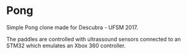 # Pong
Simple Pong clone made for Descubra - UFSM 2017.

The paddles are controlled with ultrassound sensors connected to an STM32 which emulates an Xbox 360 controller.
